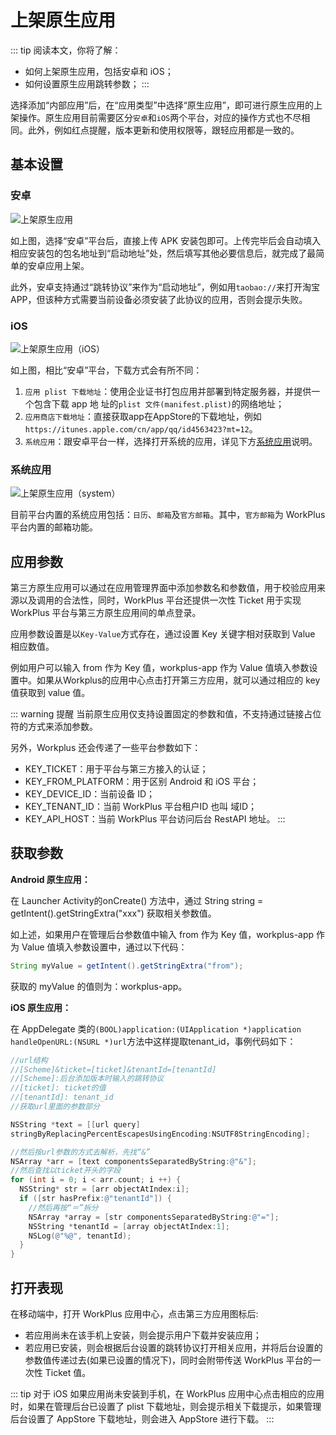 # 上架原生应用

::: tip 阅读本文，你将了解：
* 如何上架原生应用，包括安卓和 iOS；
* 如何设置原生应用跳转参数；
:::

选择添加“内部应用”后，在“应用类型”中选择“原生应用”，即可进行原生应用的上架操作。原生应用目前需要区分`安卓`和`iOS`两个平台，对应的操作方式也不尽相同。此外，例如红点提醒，版本更新和使用权限等，跟轻应用都是一致的。

## 基本设置

### 安卓

![上架原生应用](/app/native-app.png)

如上图，选择“安卓”平台后，直接上传 APK 安装包即可。上传完毕后会⾃动填⼊相应安装包的包名地址到“启动地址”处，然后填写其他必要信息后，就完成了最简单的安卓应用上架。

此外，安卓支持通过“跳转协议”来作为“启动地址”，例如用`taobao://`来打开淘宝 APP，但该种方式需要当前设备必须安装了此协议的应用，否则会提示失败。

### iOS

![上架原生应用（iOS）](/app/native-ios.png)

如上图，相比“安卓”平台，下载方式会有所不同：

1. `应用 plist 下载地址`：使⽤企业证书打包应用并部署到特定服务器，并提供⼀个包含下载 app 地
址的`plist ⽂件(manifest.plist)`的网络地址；
2. `应用商店下载地址`：直接获取app在AppStore的下载地址，例如 `https://itunes.apple.com/cn/app/qq/id4563423?mt=12`。
3. `系统应用`：跟安卓平台一样，选择打开系统的应用，详见下方[系统应用](#系统应用)说明。

### 系统应用

![上架原生应用（system）](/app/native-system.png)

目前平台内置的系统应用包括：`日历`、`邮箱`及`官方邮箱`。其中，`官方邮箱`为 WorkPlus 平台内置的邮箱功能。

## 应用参数

第三⽅原⽣应⽤可以通过在应⽤管理界⾯中添加参数名和参数值，⽤于校验应⽤来源以及调⽤的合法性，同时，WorkPlus 平台还提供⼀次性 Ticket ⽤于实现 WorkPlus 平台与第三⽅原⽣应⽤间的单点登录。

应⽤参数设置是以`Key-Value`⽅式存在，通过设置 Key 关键字相对获取到 Value 相应数值。

例如⽤户可以输⼊ from 作为 Key 值，workplus-app 作为 Value 值填⼊参数设置中。如果从Workplus的应⽤中⼼点击打开第三⽅应⽤，就可以通过相应的 key 值获取到 value 值。

::: warning 提醒
当前原生应用仅支持设置固定的参数和值，不支持通过链接占位符的方式来添加参数。

另外，Workplus 还会传递了⼀些平台参数如下：

- KEY_TICKET：⽤于平台与第三⽅接⼊的认证；
- KEY_FROM_PLATFORM：⽤于区别 Android 和 iOS 平台；
- KEY_DEVICE_ID：当前设备 ID；
- KEY_TENANT_ID：当前 WorkPlus 平台租户ID 也叫 域ID；
- KEY_API_HOST：当前 WorkPlus 平台访问后台 RestAPI 地址。
:::

## 获取参数

**Android 原⽣应⽤：**

在 Launcher Activity的onCreate() ⽅法中，通过 String string = getIntent().getStringExtra("xxx") 获取相关参数值。

如上述，如果⽤户在管理后台参数值中输⼊ from 作为 Key 值，workplus-app 作为 Value 值填⼊参数设置中，通过以下代码：

```java
String myValue = getIntent().getStringExtra("from");
```

获取的 myValue 的值则为：workplus-app。

**iOS 原⽣应⽤：**

在 AppDelegate 类的`(BOOL)application:(UIApplication *)application handleOpenURL:(NSURL *)url`⽅法中这样提取tenant_id，事例代码如下：

```Objective-C
//url结构
//[Scheme]&ticket=[ticket]&tenantId=[tenantId]
//[Scheme]:后台添加版本时输⼊的跳转协议
//[ticket]: ticket的值
//[tenantId]: tenant_id
//获取url⾥⾯的参数部分

NSString *text = [[url query]
stringByReplacingPercentEscapesUsingEncoding:NSUTF8StringEncoding];

//然后按url参数的⽅式去解析，先找“&”
NSArray *arr = [text componentsSeparatedByString:@"&"];
//然后查找以ticket开头的字段
for (int i = 0; i < arr.count; i ++) {
  NSString* str = [arr objectAtIndex:i];
  if ([str hasPrefix:@"tenantId"]) {
    //然后再按“＝”拆分
    NSArray *array = [str componentsSeparatedByString:@"="];
    NSString *tenantId = [array objectAtIndex:1];
    NSLog(@"%@", tenantId);
  }
}
```

## 打开表现

在移动端中，打开 WorkPlus 应⽤中⼼，点击第三⽅应⽤图标后:

- 若应⽤尚未在该手机上安装，则会提示⽤户下载并安装应⽤；
- 若应⽤已安装，则会根据后台设置的跳转协议打开相关应⽤，并将后台设置的参数值传递过去(如果已设置的情况下)，同时会附带传送 WorkPlus 平台的⼀次性 Ticket 值。

::: tip 对于 iOS
如果应⽤尚未安装到⼿机，在 WorkPlus 应⽤中⼼点击相应的应⽤时，如果在管理后台已设置了 plist 下载地址，则会提示相关下载提示，如果管理后台设置了 AppStore 下载地址，则会进⼊ AppStore 进⾏下载。
:::